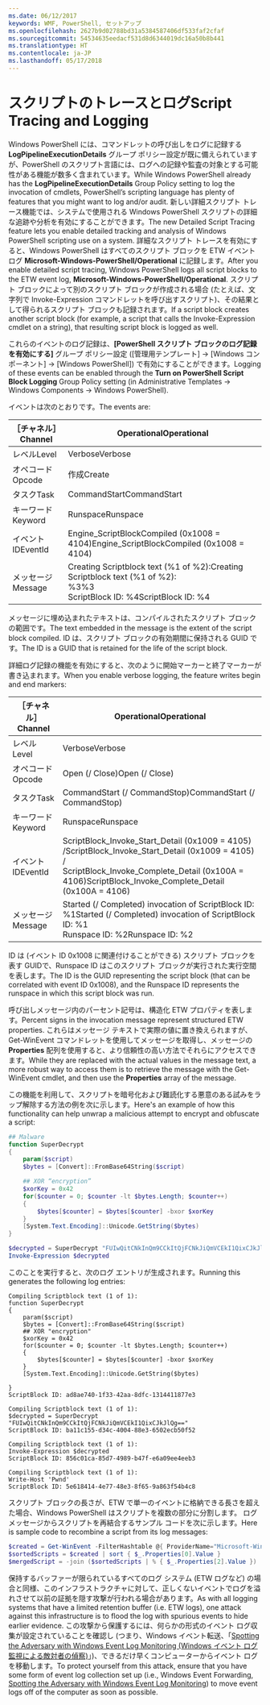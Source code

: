 ```yaml
---
ms.date: 06/12/2017
keywords: WMF, PowerShell, セットアップ
ms.openlocfilehash: 2627b9d02788bd31a5384587406df533faf2cfaf
ms.sourcegitcommit: 54534635eedacf531d8d6344019dc16a50b8b441
ms.translationtype: HT
ms.contentlocale: ja-JP
ms.lasthandoff: 05/17/2018
---
```

# <a name="script-tracing-and-logging"></a><span data-ttu-id="3942f-102">スクリプトのトレースとログ</span><span class="sxs-lookup"><span data-stu-id="3942f-102">Script Tracing and Logging</span></span>

<span data-ttu-id="3942f-103">Windows PowerShell には、コマンドレットの呼び出しをログに記録する **LogPipelineExecutionDetails** グループ ポリシー設定が既に備えられていますが、PowerShell のスクリプト言語には、ログへの記録や監査の対象とする可能性がある機能が数多く含まれています。</span><span class="sxs-lookup"><span data-stu-id="3942f-103">While Windows PowerShell already has the **LogPipelineExecutionDetails** Group Policy setting to log the invocation of cmdlets, PowerShell’s scripting language has plenty of features that you might want to log and/or audit.</span></span> <span data-ttu-id="3942f-104">新しい詳細スクリプト トレース機能では、システムで使用される Windows PowerShell スクリプトの詳細な追跡や分析を有効にすることができます。</span><span class="sxs-lookup"><span data-stu-id="3942f-104">The new Detailed Script Tracing feature lets you enable detailed tracking and analysis of Windows PowerShell scripting use on a system.</span></span> <span data-ttu-id="3942f-105">詳細なスクリプト トレースを有効にすると、Windows PowerShell はすべてのスクリプト ブロックを ETW イベント ログ **Microsoft-Windows-PowerShell/Operational** に記録します。</span><span class="sxs-lookup"><span data-stu-id="3942f-105">After you enable detailed script tracing, Windows PowerShell logs all script blocks to the ETW event log, **Microsoft-Windows-PowerShell/Operational**.</span></span> <span data-ttu-id="3942f-106">スクリプト ブロックによって別のスクリプト ブロックが作成される場合 (たとえば、文字列で Invoke-Expression コマンドレットを呼び出すスクリプト)、その結果として得られるスクリプト ブロックも記録されます。</span><span class="sxs-lookup"><span data-stu-id="3942f-106">If a script block creates another script block (for example, a script that calls the Invoke-Expression cmdlet on a string), that resulting script block is logged as well.</span></span>

<span data-ttu-id="3942f-107">これらのイベントのログ記録は、**[PowerShell スクリプト ブロックのログ記録を有効にする]** グループ ポリシー設定 ([管理用テンプレート] -> [Windows コンポーネント] -> [Windows PowerShell]) で有効にすることができます。</span><span class="sxs-lookup"><span data-stu-id="3942f-107">Logging of these events can be enabled through the **Turn on PowerShell Script Block Logging** Group Policy setting (in Administrative Templates -> Windows Components -> Windows PowerShell).</span></span>

<span data-ttu-id="3942f-108">イベントは次のとおりです。</span><span class="sxs-lookup"><span data-stu-id="3942f-108">The events are:</span></span>

| <span data-ttu-id="3942f-109">［チャネル］</span><span class="sxs-lookup"><span data-stu-id="3942f-109">Channel</span></span> | <span data-ttu-id="3942f-110">Operational</span><span class="sxs-lookup"><span data-stu-id="3942f-110">Operational</span></span>                                 |
|---------|---------------------------------------------|
| <span data-ttu-id="3942f-111">レベル</span><span class="sxs-lookup"><span data-stu-id="3942f-111">Level</span></span>   | <span data-ttu-id="3942f-112">Verbose</span><span class="sxs-lookup"><span data-stu-id="3942f-112">Verbose</span></span>                                     |
| <span data-ttu-id="3942f-113">オペコード</span><span class="sxs-lookup"><span data-stu-id="3942f-113">Opcode</span></span>  | <span data-ttu-id="3942f-114">作成</span><span class="sxs-lookup"><span data-stu-id="3942f-114">Create</span></span>                                      |
| <span data-ttu-id="3942f-115">タスク</span><span class="sxs-lookup"><span data-stu-id="3942f-115">Task</span></span>    | <span data-ttu-id="3942f-116">CommandStart</span><span class="sxs-lookup"><span data-stu-id="3942f-116">CommandStart</span></span>                                |
| <span data-ttu-id="3942f-117">キーワード</span><span class="sxs-lookup"><span data-stu-id="3942f-117">Keyword</span></span> | <span data-ttu-id="3942f-118">Runspace</span><span class="sxs-lookup"><span data-stu-id="3942f-118">Runspace</span></span>                                    |
| <span data-ttu-id="3942f-119">イベント ID</span><span class="sxs-lookup"><span data-stu-id="3942f-119">EventId</span></span> | <span data-ttu-id="3942f-120">Engine_ScriptBlockCompiled (0x1008 = 4104)</span><span class="sxs-lookup"><span data-stu-id="3942f-120">Engine_ScriptBlockCompiled (0x1008 = 4104)</span></span>  |
| <span data-ttu-id="3942f-121">メッセージ</span><span class="sxs-lookup"><span data-stu-id="3942f-121">Message</span></span> | <span data-ttu-id="3942f-122">Creating Scriptblock text (%1 of %2):</span><span class="sxs-lookup"><span data-stu-id="3942f-122">Creating Scriptblock text (%1 of %2):</span></span> </br> <span data-ttu-id="3942f-123">%3</span><span class="sxs-lookup"><span data-stu-id="3942f-123">%3</span></span> </br> <span data-ttu-id="3942f-124">ScriptBlock ID: %4</span><span class="sxs-lookup"><span data-stu-id="3942f-124">ScriptBlock ID: %4</span></span> |


<span data-ttu-id="3942f-125">メッセージに埋め込まれたテキストは、コンパイルされたスクリプト ブロックの範囲です。</span><span class="sxs-lookup"><span data-stu-id="3942f-125">The text embedded in the message is the extent of the script block compiled.</span></span> <span data-ttu-id="3942f-126">ID は、スクリプト ブロックの有効期間に保持される GUID です。</span><span class="sxs-lookup"><span data-stu-id="3942f-126">The ID is a GUID that is retained for the life of the script block.</span></span>

<span data-ttu-id="3942f-127">詳細ログ記録の機能を有効にすると、次のように開始マーカーと終了マーカーが書き込まれます。</span><span class="sxs-lookup"><span data-stu-id="3942f-127">When you enable verbose logging, the feature writes begin and end markers:</span></span>

| <span data-ttu-id="3942f-128">［チャネル］</span><span class="sxs-lookup"><span data-stu-id="3942f-128">Channel</span></span> | <span data-ttu-id="3942f-129">Operational</span><span class="sxs-lookup"><span data-stu-id="3942f-129">Operational</span></span>                                            |
|---------|--------------------------------------------------------|
| <span data-ttu-id="3942f-130">レベル</span><span class="sxs-lookup"><span data-stu-id="3942f-130">Level</span></span>   | <span data-ttu-id="3942f-131">Verbose</span><span class="sxs-lookup"><span data-stu-id="3942f-131">Verbose</span></span>                                                |
| <span data-ttu-id="3942f-132">オペコード</span><span class="sxs-lookup"><span data-stu-id="3942f-132">Opcode</span></span>  | <span data-ttu-id="3942f-133">Open (/ Close)</span><span class="sxs-lookup"><span data-stu-id="3942f-133">Open (/ Close)</span></span>                                         |
| <span data-ttu-id="3942f-134">タスク</span><span class="sxs-lookup"><span data-stu-id="3942f-134">Task</span></span>    | <span data-ttu-id="3942f-135">CommandStart (/ CommandStop)</span><span class="sxs-lookup"><span data-stu-id="3942f-135">CommandStart (/ CommandStop)</span></span>                           |
| <span data-ttu-id="3942f-136">キーワード</span><span class="sxs-lookup"><span data-stu-id="3942f-136">Keyword</span></span> | <span data-ttu-id="3942f-137">Runspace</span><span class="sxs-lookup"><span data-stu-id="3942f-137">Runspace</span></span>                                               |
| <span data-ttu-id="3942f-138">イベント ID</span><span class="sxs-lookup"><span data-stu-id="3942f-138">EventId</span></span> | <span data-ttu-id="3942f-139">ScriptBlock\_Invoke\_Start\_Detail (0x1009 = 4105) /</span><span class="sxs-lookup"><span data-stu-id="3942f-139">ScriptBlock\_Invoke\_Start\_Detail (0x1009 = 4105) /</span></span> </br> <span data-ttu-id="3942f-140">ScriptBlock\_Invoke\_Complete\_Detail (0x100A = 4106)</span><span class="sxs-lookup"><span data-stu-id="3942f-140">ScriptBlock\_Invoke\_Complete\_Detail (0x100A = 4106)</span></span> |
| <span data-ttu-id="3942f-141">メッセージ</span><span class="sxs-lookup"><span data-stu-id="3942f-141">Message</span></span> | <span data-ttu-id="3942f-142">Started (/ Completed) invocation of ScriptBlock ID: %1</span><span class="sxs-lookup"><span data-stu-id="3942f-142">Started (/ Completed) invocation of ScriptBlock ID: %1</span></span> </br> <span data-ttu-id="3942f-143">Runspace ID: %2</span><span class="sxs-lookup"><span data-stu-id="3942f-143">Runspace ID: %2</span></span> |

<span data-ttu-id="3942f-144">ID は (イベント ID 0x1008 に関連付けることができる) スクリプト ブロックを表す GUIDで、Runspace ID はこのスクリプト ブロックが実行された実行空間を表します。</span><span class="sxs-lookup"><span data-stu-id="3942f-144">The ID is the GUID representing the script block (that can be correlated with event ID 0x1008), and the Runspace ID represents the runspace in which this script block was run.</span></span>

<span data-ttu-id="3942f-145">呼び出しメッセージ内のパーセント記号は、構造化 ETW プロパティを表します。</span><span class="sxs-lookup"><span data-stu-id="3942f-145">Percent signs in the invocation message represent structured ETW properties.</span></span> <span data-ttu-id="3942f-146">これらはメッセージ テキストで実際の値に置き換えられますが、Get-WinEvent コマンドレットを使用してメッセージを取得し、メッセージの **Properties** 配列を使用すると、より信頼性の高い方法でそれらにアクセスできます。</span><span class="sxs-lookup"><span data-stu-id="3942f-146">While they are replaced with the actual values in the message text, a more robust way to access them is to retrieve the message with the Get-WinEvent cmdlet, and then use the **Properties** array of the message.</span></span>

<span data-ttu-id="3942f-147">この機能を利用して、スクリプトを暗号化および難読化する悪意のある試みをラップ解除する方法の例を次に示します。</span><span class="sxs-lookup"><span data-stu-id="3942f-147">Here's an example of how this functionality can help unwrap a malicious attempt to encrypt and obfuscate a script:</span></span>

```powershell
## Malware
function SuperDecrypt
{
    param($script)
    $bytes = [Convert]::FromBase64String($script)

    ## XOR “encryption”
    $xorKey = 0x42
    for($counter = 0; $counter -lt $bytes.Length; $counter++)
    {
        $bytes[$counter] = $bytes[$counter] -bxor $xorKey
    }
    [System.Text.Encoding]::Unicode.GetString($bytes)
}

$decrypted = SuperDecrypt "FUIwQitCNkInQm9CCkItQjFCNkJiQmVCEkI1QixCJkJlQg=="
Invoke-Expression $decrypted
```

<span data-ttu-id="3942f-148">このことを実行すると、次のログ エントリが生成されます。</span><span class="sxs-lookup"><span data-stu-id="3942f-148">Running this generates the following log entries:</span></span>

```
Compiling Scriptblock text (1 of 1):
function SuperDecrypt
{
    param($script)
    $bytes = [Convert]::FromBase64String($script)
    ## XOR "encryption"
    $xorKey = 0x42
    for($counter = 0; $counter -lt $bytes.Length; $counter++)
    {
        $bytes[$counter] = $bytes[$counter] -bxor $xorKey
    }
    [System.Text.Encoding]::Unicode.GetString($bytes)

}
ScriptBlock ID: ad8ae740-1f33-42aa-8dfc-1314411877e3

Compiling Scriptblock text (1 of 1):
$decrypted = SuperDecrypt "FUIwQitCNkInQm9CCkItQjFCNkJiQmVCEkI1QixCJkJlQg=="
ScriptBlock ID: ba11c155-d34c-4004-88e3-6502ecb50f52

Compiling Scriptblock text (1 of 1):
Invoke-Expression $decrypted
ScriptBlock ID: 856c01ca-85d7-4989-b47f-e6a09ee4eeb3

Compiling Scriptblock text (1 of 1):
Write-Host 'Pwnd'
ScriptBlock ID: 5e618414-4e77-48e3-8f65-9a863f54b4c8
```

スクリプト ブロックの長さが、ETW で単一のイベントに格納できる長さを超えた場合、Windows PowerShell はスクリプトを複数の部分に分割します。 <span data-ttu-id="3942f-150">ログ メッセージからスクリプトを再結合するサンプル コードを次に示します。</span><span class="sxs-lookup"><span data-stu-id="3942f-150">Here is sample code to recombine a script from its log messages:</span></span>

```powershell
$created = Get-WinEvent -FilterHashtable @{ ProviderName="Microsoft-Windows-PowerShell"; Id = 4104 } | Where-Object { $_.<...> }
$sortedScripts = $created | sort { $_.Properties[0].Value }
$mergedScript = -join ($sortedScripts | % { $_.Properties[2].Value })
```

<span data-ttu-id="3942f-151">保持するバッファーが限られているすべてのログ システム (ETW ログなど) の場合と同様、このインフラストラクチャに対して、正しくないイベントでログを溢れさせて以前の証拠を隠す攻撃が行われる場合があります。</span><span class="sxs-lookup"><span data-stu-id="3942f-151">As with all logging systems that have a limited retention buffer (i.e. ETW logs), one attack against this infrastructure is to flood the log with spurious events to hide earlier evidence.</span></span> <span data-ttu-id="3942f-152">この攻撃から保護するには、何らかの形式のイベント ログ収集が設定されていることを確認し (つまり、Windows イベント転送、「[Spotting the Adversary with Windows Event Log Monitoring (Windows イベント ログ監視による敵対者の偵察)](http://www.nsa.gov/ia/_files/app/Spotting_the_Adversary_with_Windows_Event_Log_Monitoring.pdf)」)、できるだけ早くコンピューターからイベント ログを移動します。</span><span class="sxs-lookup"><span data-stu-id="3942f-152">To protect yourself from this attack, ensure that you have some form of event log collection set up (i.e., Windows Event Forwarding, [Spotting the Adversary with Windows Event Log Monitoring](http://www.nsa.gov/ia/_files/app/Spotting_the_Adversary_with_Windows_Event_Log_Monitoring.pdf)) to move event logs off of the computer as soon as possible.</span></span>

